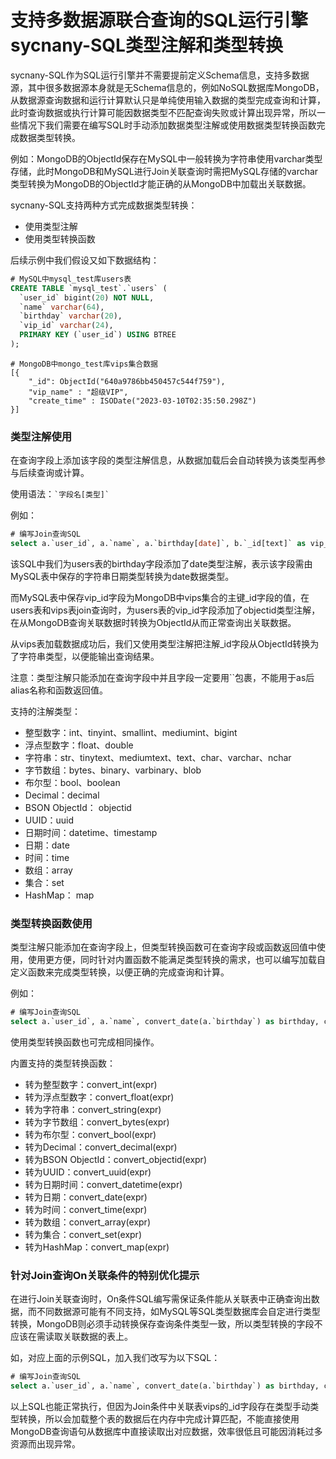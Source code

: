 # 支持多数据源联合查询的SQL运行引擎sycnany-SQL类型注解和类型转换

sycnany-SQL作为SQL运行引擎并不需要提前定义Schema信息，支持多数据源，其中很多数据源本身就是无Schema信息的，例如NoSQL数据库MongoDB，从数据源查询数据和运行计算默认只是单纯使用输入数据的类型完成查询和计算，此时查询数据或执行计算可能因数据类型不匹配查询失败或计算出现异常，所以一些情况下我们需要在编写SQL时手动添加数据类型注解或使用数据类型转换函数完成数据类型转换。

例如：MongoDB的ObjectId保存在MySQL中一般转换为字符串使用varchar类型存储，此时MongoDB和MySQL进行Join关联查询时需把MySQL存储的varchar类型转换为MongoDB的ObjectId才能正确的从MongoDB中加载出关联数据。

sycnany-SQL支持两种方式完成数据类型转换：
- 使用类型注解
- 使用类型转换函数

后续示例中我们假设又如下数据结构：

```SQL
# MySQL中mysql_test库users表
CREATE TABLE `mysql_test`.`users` (
  `user_id` bigint(20) NOT NULL,
  `name` varchar(64),
  `birthday` varchar(20),
  `vip_id` varchar(24),
  PRIMARY KEY (`user_id`) USING BTREE
);
```
```BSON
# MongoDB中mongo_test库vips集合数据
[{
	"_id": ObjectId("640a9786bb450457c544f759"),
	"vip_name" : "超级VIP",
    "create_time" : ISODate("2023-03-10T02:35:50.298Z")
}]
```



### 类型注解使用

在查询字段上添加该字段的类型注解信息，从数据加载后会自动转换为该类型再参与后续查询或计算。

使用语法：``` `字段名[类型]` ```

例如：

```SQL
# 编写Join查询SQL
select a.`user_id`, a.`name`, a.`birthday[date]`, b.`_id[text]` as vip_id, b.`vip_name` from `mysql_test`.`users` a left join `mongo_test`.`vips` b on a.`vip_id[objectid]`=b.`_id`;
```

该SQL中我们为users表的birthday字段添加了date类型注解，表示该字段需由MySQL表中保存的字符串日期类型转换为date数据类型。

而MySQL表中保存vip_id字段为MongoDB中vips集合的主键_id字段的值，在users表和vips表join查询时，为users表的vip_id字段添加了objectid类型注解，在从MongoDB查询关联数据时转换为ObjectId从而正常查询出关联数据。

从vips表加载数据成功后，我们又使用类型注解把注解_id字段从ObjectId转换为了字符串类型，以便能输出查询结果。

注意：类型注解只能添加在查询字段中并且字段一定要用``包裹，不能用于as后alias名称和函数返回值。




支持的注解类型：

- 整型数字：int、tinyint、smallint、mediumint、bigint
- 浮点型数字：float、double
- 字符串：str、tinytext、mediumtext、text、char、varchar、nchar
- 字节数组：bytes、binary、varbinary、blob
- 布尔型：bool、boolean
- Decimal：decimal
- BSON ObjectId： objectid
- UUID：uuid
- 日期时间：datetime、timestamp
- 日期：date
- 时间：time
- 数组：array
- 集合：set
- HashMap： map



### 类型转换函数使用

类型注解只能添加在查询字段上，但类型转换函数可在查询字段或函数返回值中使用，使用更方便，同时针对内置函数不能满足类型转换的需求，也可以编写加载自定义函数来完成类型转换，以便正确的完成查询和计算。

例如：

```SQL
# 编写Join查询SQL
select a.`user_id`, a.`name`, convert_date(a.`birthday`) as birthday, convert_string(b.`_id`) as vip_id, b.`vip_name` from `mysql_test`.`users` a left join `mongo_test`.`vips` b on convert_objectid(a.`vip_id`)=b.`_id`;
```

使用类型转换函数也可完成相同操作。


内置支持的类型转换函数：

- 转为整型数字：convert_int(expr)
- 转为浮点型数字：convert_float(expr)
- 转为字符串：convert_string(expr)
- 转为字节数组：convert_bytes(expr)
- 转为布尔型：convert_bool(expr)
- 转为Decimal：convert_decimal(expr)
- 转为BSON ObjectId：convert_objectid(expr)
- 转为UUID：convert_uuid(expr)
- 转为日期时间：convert_datetime(expr)
- 转为日期：convert_date(expr)
- 转为时间：convert_time(expr)
- 转为数组：convert_array(expr)
- 转为集合：convert_set(expr)
- 转为HashMap：convert_map(expr)




### 针对Join查询On关联条件的特别优化提示

在进行Join关联查询时，On条件SQL编写需保证条件能从关联表中正确查询出数据，而不同数据源可能有不同支持，如MySQL等SQL类型数据库会自定进行类型转换，MongoDB则必须手动转换保存查询条件类型一致，所以类型转换的字段不应该在需读取关联数据的表上。

如，对应上面的示例SQL，加入我们改写为以下SQL：

```SQL
# 编写Join查询SQL
select a.`user_id`, a.`name`, convert_date(a.`birthday`) as birthday, convert_string(b.`_id`) as vip_id, b.`vip_name` from `mysql_test`.`users` a left join `mongo_test`.`vips` b on a.`vip_id`=convert_string(b.`_id`);
```

以上SQL也能正常执行，但因为Join条件中关联表vips的_id字段存在类型手动类型转换，所以会加载整个表的数据后在内存中完成计算匹配，不能直接使用MongoDB查询语句从数据库中直接读取出对应数据，效率很低且可能因消耗过多资源而出现异常。

